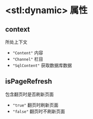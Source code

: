 # &lt;stl:dynamic&gt; 属性

## context

所处上下文

- `"Content"` 内容
- `"Channel"` 栏目
- `"SqlContent"` 获取数据库数据

## isPageRefresh

包含翻页时是否刷新页面

- `"true"` 翻页时刷新页面
- `"false"` 翻页时不刷新页面
